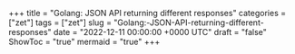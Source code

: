 +++
title = "Golang: JSON API returning different responses"
categories = ["zet"]
tags = ["zet"]
slug = "Golang:-JSON-API-returning-different-responses"
date = "2022-12-11 00:00:00 +0000 UTC"
draft = "false"
ShowToc = "true"
mermaid = "true"
+++

